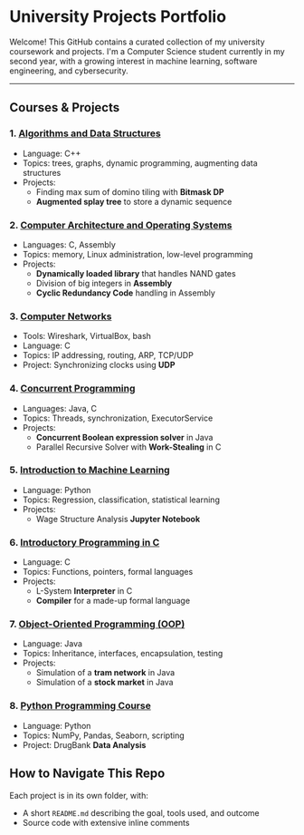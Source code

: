 # University Projects Portfolio

Welcome! This GitHub contains a curated collection of my university coursework and projects. I'm a Computer Science student currently in my second year, with a growing interest in machine learning, software engineering, and cybersecurity.

---

## Courses & Projects

### 1. [Algorithms and Data Structures](Algorithms_and_data_structures/README.md)
- Language: C++
- Topics: trees, graphs, dynamic programming, augmenting data structures
- Projects:
  - Finding max sum of domino tiling with **Bitmask DP**
  - **Augmented splay tree** to store a dynamic sequence

### 2. [Computer Architecture and Operating Systems](Computer_architecture_and_operating_systems/README.md)
- Languages: C, Assembly
- Topics: memory, Linux administration, low-level programming 
- Projects:
  - **Dynamically loaded library** that handles NAND gates
  - Division of big integers in **Assembly**
  - **Cyclic Redundancy Code** handling in Assembly

### 3. [Computer Networks](Computer_networks/README.md)
- Tools: Wireshark, VirtualBox, bash
- Language: C
- Topics: IP addressing, routing, ARP, TCP/UDP
- Project: Synchronizing clocks using **UDP**

### 4. [Concurrent Programming](Concurrent_programming/README.md)
- Languages: Java, C
- Topics: Threads, synchronization, ExecutorService
- Projects:
  - **Concurrent Boolean expression solver** in Java
  - Parallel Recursive Solver with **Work-Stealing** in C

### 5. [Introduction to Machine Learning](Introduction_to_machine_learning/README.md)
- Language: Python
- Topics: Regression, classification, statistical learning
- Projects:
  - Wage Structure Analysis **Jupyter Notebook**

### 6. [Introductory Programming in C](Introductory_programming/README.md)
- Language: C
- Topics: Functions, pointers, formal languages
- Projects:
  - L-System **Interpreter** in C
  - **Compiler** for a made-up formal language

### 7. [Object-Oriented Programming (OOP)](Object-oriented_programming/README.md)
- Language: Java
- Topics: Inheritance, interfaces, encapsulation, testing
- Projects:
  - Simulation of a **tram network** in Java
  - Simulation of a **stock market** in Java

### 8. [Python Programming Course](Python_programming_course/README.md)
- Language: Python
- Topics: NumPy, Pandas, Seaborn, scripting
- Project: DrugBank **Data Analysis**

## How to Navigate This Repo

Each project is in its own folder, with:
- A short `README.md` describing the goal, tools used, and outcome
- Source code with extensive inline comments


